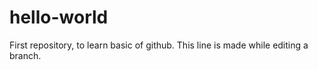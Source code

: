 # hello-world
First repository, to learn basic of github.
This line is made while editing a branch.
